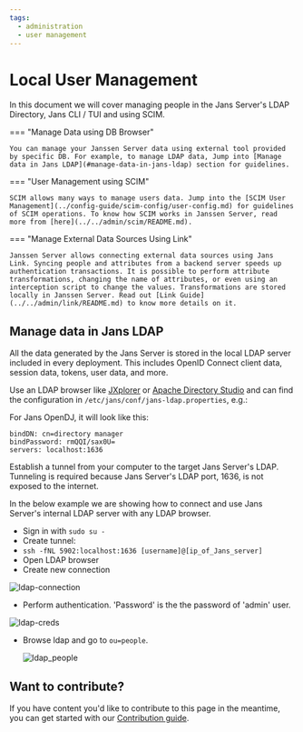 ```yaml
---
tags:
  - administration
  - user management
---
```


# Local User Management

In this document we will cover managing people in the Jans Server's LDAP Directory, Jans CLI / TUI and using SCIM.

=== "Manage Data using DB Browser"

    You can manage your Janssen Server data using external tool provided by specific DB. For example, to manage LDAP data, Jump into [Manage data in Jans LDAP](#manage-data-in-jans-ldap) section for guidelines.

=== "User Management using SCIM"

    SCIM allows many ways to manage users data. Jump into the [SCIM User Management](../config-guide/scim-config/user-config.md) for guidelines of SCIM operations. To know how SCIM works in Janssen Server, read more from [here](../../admin/scim/README.md).
    
=== "Manage External Data Sources Using Link"

    Janssen Server allows connecting external data sources using Jans Link. Syncing people and attributes from a backend server speeds up authentication transactions. It is possible to perform attribute transformations, changing the name of attributes, or even using an interception script to change the values. Transformations are stored locally in Janssen Server. Read out [Link Guide](../../admin/link/README.md) to know more details on it.
    

## Manage data in Jans LDAP

All the data generated by the Jans Server is stored in the local LDAP server included in every deployment. This includes OpenID Connect client data, session data, tokens, user data, and more.

Use an LDAP browser like [JXplorer](http://jxplorer.org/) or [Apache Directory Studio](https://directory.apache.org/studio/) and can find the configuration in `/etc/jans/conf/jans-ldap.properties`, e.g.:

For Jans OpenDJ, it will look like this:
```
bindDN: cn=directory manager
bindPassword: rmQQI/sax0U=
servers: localhost:1636

```

Establish a tunnel from your computer to the target Jans Server's LDAP. Tunneling is required because Jans Server's LDAP port, 1636, is not exposed to the internet.

In the below example we are showing how to connect and use Jans Server's internal LDAP server with any LDAP browser.

* Sign in with `sudo su -`
* Create tunnel:
* `ssh -fNL 5902:localhost:1636 [username]@[ip_of_Jans_server]`
* Open LDAP browser
* Create new connection

![ldap-connection](https://github.com/JanssenProject/jans/assets/43112579/901483e4-d903-4b5f-af45-0a0c9957c29b)


* Perform authentication. 'Password' is the the password of 'admin' user.
  

![ldap-creds](https://github.com/JanssenProject/jans/assets/43112579/c9751ddf-8a0f-4fad-9b49-12ebd425018d)


* Browse ldap and go to `ou=people`.


  ![ldap_people](https://github.com/JanssenProject/jans/assets/43112579/8da57305-0227-4bdb-82f8-0044f8b05afe)


## Want to contribute?

If you have content you'd like to contribute to this page in the meantime, you can get started with our [Contribution guide](https://docs.jans.io/head/CONTRIBUTING/).